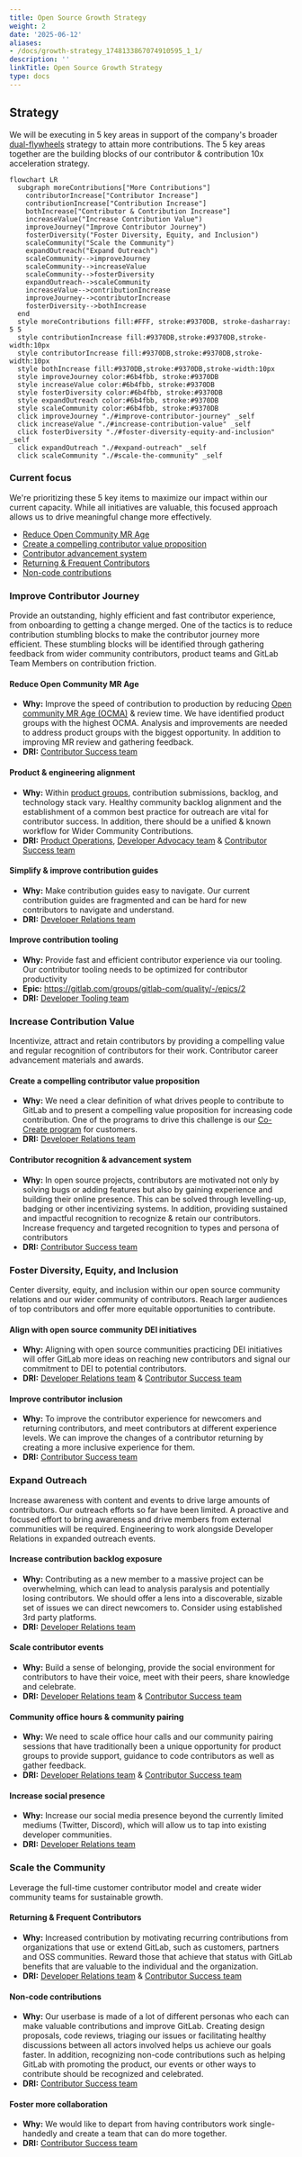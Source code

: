 ```yaml
---
title: Open Source Growth Strategy
weight: 2
date: '2025-06-12'
aliases:
- /docs/growth-strategy_1748133867074910595_1_1/
description: ''
linkTitle: Open Source Growth Strategy
type: docs
---
```


## Strategy

We will be executing in 5 key areas in support of the company's broader [dual-flywheels](/handbook/company/strategy/#dual-flywheels) strategy to attain more contributions. The 5 key areas together are the building blocks of our contributor & contribution 10x acceleration strategy.

```mermaid
flowchart LR
  subgraph moreContributions["More Contributions"]
    contributorIncrease["Contributor Increase"]
    contributionIncrease["Contribution Increase"]
    bothIncrease["Contributor & Contribution Increase"]
    increaseValue("Increase Contribution Value")
    improveJourney("Improve Contributor Journey")
    fosterDiversity("Foster Diversity, Equity, and Inclusion")
    scaleCommunity("Scale the Community")
    expandOutreach("Expand Outreach")
    scaleCommunity-->improveJourney
    scaleCommunity-->increaseValue
    scaleCommunity-->fosterDiversity
    expandOutreach-->scaleCommunity
    increaseValue-->contributionIncrease
    improveJourney-->contributorIncrease
    fosterDiversity-->bothIncrease
  end
  style moreContributions fill:#FFF, stroke:#9370DB, stroke-dasharray: 5 5
  style contributionIncrease fill:#9370DB,stroke:#9370DB,stroke-width:10px
  style contributorIncrease fill:#9370DB,stroke:#9370DB,stroke-width:10px
  style bothIncrease fill:#9370DB,stroke:#9370DB,stroke-width:10px
  style improveJourney color:#6b4fbb, stroke:#9370DB
  style increaseValue color:#6b4fbb, stroke:#9370DB
  style fosterDiversity color:#6b4fbb, stroke:#9370DB
  style expandOutreach color:#6b4fbb, stroke:#9370DB
  style scaleCommunity color:#6b4fbb, stroke:#9370DB
  click improveJourney "./#improve-contributor-journey" _self
  click increaseValue "./#increase-contribution-value" _self
  click fosterDiversity "./#foster-diversity-equity-and-inclusion" _self
  click expandOutreach "./#expand-outreach" _self
  click scaleCommunity "./#scale-the-community" _self
 ```

### Current focus

We're prioritizing these 5 key items to maximize our impact within our current capacity. While all initiatives are valuable, this focused approach allows us to drive meaningful change more effectively.

* [Reduce Open Community MR Age](/handbook/engineering/open-source/growth-strategy/#reduce-open-community-mr-age)
* [Create a compelling contributor value proposition](/handbook/engineering/open-source/growth-strategy/#create-a-compelling-contributor-value-proposition)
* [Contributor advancement system](/handbook/engineering/open-source/growth-strategy/#contributor-recognition--advancement-system)
* [Returning & Frequent Contributors](/handbook/engineering/open-source/growth-strategy/#returning--frequent-contributors)
* [Non-code contributions](/handbook/engineering/open-source/growth-strategy/#non-code-contributions)

### Improve Contributor Journey

Provide an outstanding, highly efficient and fast contributor experience, from onboarding to getting a change merged. One of the tactics is to reduce contribution stumbling blocks to make the contributor journey more efficient. These stumbling blocks will be identified through gathering feedback from wider community contributors, product teams and GitLab Team Members on contribution friction.

#### Reduce Open Community MR Age

* **Why:** Improve the speed of contribution to production by reducing [Open community MR Age (OCMA)](/handbook/marketing/developer-relations/performance-indicators/#open-community-mr-age) & review time. We have identified product groups with the highest OCMA. Analysis and improvements are needed to address product groups with the biggest opportunity. In addition to improving MR review and gathering feedback.
* **DRI:** [Contributor Success team](/handbook/marketing/developer-relations/contributor-success/)

#### Product & engineering alignment

* **Why:** Within [product groups](/handbook/company/structure/#product-groups), contribution submissions, backlog, and technology stack vary. Healthy community backlog alignment and the establishment of a common best practice for outreach are vital for contributor success. In addition, there should be a unified & known workflow for Wider Community Contributions.
* **DRI:** [Product Operations](/handbook/product/product-operations/), [Developer Advocacy team](/handbook/marketing/developer-relations/developer-advocacy/) & [Contributor Success team](/handbook/marketing/developer-relations/contributor-success/)

#### Simplify & improve contribution guides

* **Why:** Make contribution guides easy to navigate. Our current contribution guides are fragmented and can be hard for new contributors to navigate and understand.
* **DRI:** [Developer Relations team](/handbook/marketing/developer-relations/)

#### Improve contribution tooling

* **Why:** Provide fast and efficient contributor experience via our tooling. Our contributor tooling needs to be optimized for contributor productivity
* **Epic:** <https://gitlab.com/groups/gitlab-com/quality/-/epics/2>
* **DRI:** [Developer Tooling team](/handbook/engineering/infrastructure-platforms/developer-experience/developer-tooling/)

### Increase Contribution Value

Incentivize, attract and retain contributors by providing a compelling value and regular recognition of contributors for their work. Contributor career advancement materials and awards.

#### Create a compelling contributor value proposition

* **Why:** We need a clear definition of what drives people to contribute to GitLab and to present a compelling value proposition for increasing code contribution. One of the programs to drive this challenge is our [Co-Create program](https://about.gitlab.com/community/co-create/) for customers.
* **DRI:** [Developer Relations team](/handbook/marketing/developer-relations/)

#### Contributor recognition & advancement system

* **Why:** In open source projects, contributors are motivated not only by solving bugs or adding features but also by gaining experience and building their online presence. This can be solved through levelling-up, badging or other incentivizing systems. In addition, providing sustained and impactful recognition to recognize & retain our contributors. Increase frequency and targeted recognition to types and persona of contributors
* **DRI:** [Contributor Success team](/handbook/marketing/developer-relations/contributor-success/)

### Foster Diversity, Equity, and Inclusion

Center diversity, equity, and inclusion within our open source community relations and our wider community of contributors. Reach larger audiences of top contributors and offer more equitable opportunities to contribute.

#### Align with open source community DEI initiatives

* **Why:** Aligning with open source communities practicing DEI initiatives will offer GitLab more ideas on reaching new contributors and signal our commitment to DEI to potential contributors.
* **DRI:** [Developer Relations team](/handbook/marketing/developer-relations/) & [Contributor Success team](/handbook/marketing/developer-relations/contributor-success/)

#### Improve contributor inclusion

* **Why:** To improve the contributor experience for newcomers and returning contributors, and meet contributors at different experience levels. We can improve the changes of a contributor returning by creating a more inclusive experience for them.
* **DRI:** [Contributor Success team](/handbook/marketing/developer-relations/contributor-success/)

### Expand Outreach

Increase awareness with content and events to drive large amounts of contributors. Our outreach efforts so far have been limited. A proactive and focused effort to bring awareness and drive members from external communities will be required. Engineering to work alongside Developer Relations in expanded outreach events.

#### Increase contribution backlog exposure

* **Why:**  Contributing as a new member to a massive project can be overwhelming, which can lead to analysis paralysis and potentially losing contributors. We should offer a lens into a discoverable, sizable set of issues we can direct newcomers to. Consider using established 3rd party platforms.
* **DRI:** [Developer Relations team](/handbook/marketing/developer-relations/)

#### Scale contributor events

* **Why:** Build a sense of belonging, provide the social environment for contributors to have their voice, meet with their peers, share knowledge and celebrate.
* **DRI:** [Developer Relations team](/handbook/marketing/developer-relations/) & [Contributor Success team](/handbook/marketing/developer-relations/contributor-success/)

#### Community office hours & community pairing

* **Why:** We need to scale office hour calls and our community pairing sessions that have traditionally been a unique opportunity for product groups to provide support, guidance to code contributors as well as gather feedback.
* **DRI:** [Developer Relations team](/handbook/marketing/developer-relations/) & [Contributor Success team](/handbook/marketing/developer-relations/contributor-success/)

#### Increase social presence

* **Why:** Increase our social media presence beyond the currently limited mediums (Twitter, Discord), which will allow us to tap into existing developer communities.
* **DRI:** [Developer Relations team](/handbook/marketing/developer-relations/)

### Scale the Community

Leverage the full-time customer contributor model and create wider community teams for sustainable growth.

#### Returning & Frequent Contributors

* **Why:** Increased contribution by motivating recurring contributions from organizations that use or extend GitLab, such as customers, partners and OSS communities. Reward those that achieve that status with GitLab benefits that are valuable to the individual and the organization.
* **DRI:** [Developer Relations team](/handbook/marketing/developer-relations/) & [Contributor Success team](/handbook/marketing/developer-relations/contributor-success/)

#### Non-code contributions

* **Why:** Our userbase is made of a lot of different personas who each can make valuable contributions and improve GitLab. Creating design proposals, code reviews, triaging our issues or facilitating healthy discussions between all actors involved helps us achieve our goals faster. In addition, recognizing non-code contributions such as helping GitLab with promoting the product, our events or other ways to contribute should be recognized and celebrated.
* **DRI:** [Contributor Success team](/handbook/marketing/developer-relations/contributor-success/)

#### Foster more collaboration

* **Why:** We would like to depart from having contributors work single-handedly and create a team that can do more together.
* **DRI:** [Contributor Success team](/handbook/marketing/developer-relations/contributor-success/)
